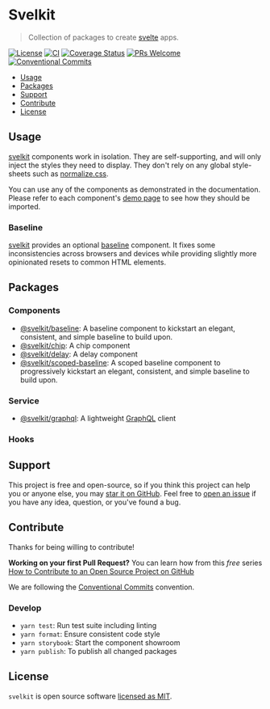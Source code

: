 # Svelkit

> Collection of packages to create [svelte] apps.

[![License](https://badgen.net/github/license/kenoxa/svelkit)](https://github.com/kenoxa/svelkit/blob/main/LICENSE)
[![CI](https://github.com/kenoxa/svelkit/workflows/CI/badge.svg)](https://github.com/kenoxa/svelkit/actions?query=workflow%3Aci)
[![Coverage Status](https://badgen.net/coveralls/c/github/kenoxa/svelkit/main)](https://coveralls.io/github/kenoxa/svelkit?branch=main)
[![PRs Welcome](https://badgen.net/badge/PRs/welcome/purple)](http://makeapullrequest.com)
[![Conventional Commits](https://badgen.net/badge/Conventional%20Commits/1.0.0/cyan)](https://conventionalcommits.org)

<!-- prettier-ignore-start -->
<!-- START doctoc generated TOC please keep comment here to allow auto update -->
<!-- DON'T EDIT THIS SECTION, INSTEAD RE-RUN doctoc TO UPDATE -->


- [Usage](#usage)
- [Packages](#packages)
- [Support](#support)
- [Contribute](#contribute)
- [License](#license)

<!-- END doctoc generated TOC please keep comment here to allow auto update -->
<!-- prettier-ignore-end -->

## Usage

[svelkit] components work in isolation. They are self-supporting, and will only inject the styles they need to display. They don't rely on any global style-sheets such as [normalize.css](normalize.css).

You can use any of the components as demonstrated in the documentation. Please refer to each component's [demo page](https://svelkit.js.org) to see how they should be imported.

### Baseline

[svelkit] provides an optional [baseline](./packages/baseline/README.md) component. It fixes some inconsistencies across browsers and devices while providing slightly more opinionated resets to common HTML elements.

## Packages

### Components

- [@svelkit/baseline](./packages/baseline): A baseline component to kickstart an elegant, consistent, and simple baseline to build upon.
- [@svelkit/chip](./packages/chip): A chip component
- [@svelkit/delay](./packages/delay): A delay component
- [@svelkit/scoped-baseline](./packages/scoped-baseline): A scoped baseline component to progressively kickstart an elegant, consistent, and simple baseline to build upon.

### Service

- [@svelkit/graphql](./packages/graphql): A lightweight [GraphQL] client

### Hooks

## Support

This project is free and open-source, so if you think this project can help you or anyone else, you may [star it on GitHub](https://github.com/kenoxa/svelkit). Feel free to [open an issue](https://github.com/kenoxa/svelkit/issues) if you have any idea, question, or you've found a bug.

## Contribute

Thanks for being willing to contribute!

**Working on your first Pull Request?** You can learn how from this _free_ series [How to Contribute to an Open Source Project on GitHub](https://egghead.io/series/how-to-contribute-to-an-open-source-project-on-github)

We are following the [Conventional Commits](https://www.conventionalcommits.org) convention.

### Develop

- `yarn test`: Run test suite including linting
- `yarn format`: Ensure consistent code style
- `yarn storybook`: Start the component showroom
- `yarn publish`: To publish all changed packages

## License

`svelkit` is open source software [licensed as MIT](https://github.com/kenoxa/svelkit/blob/main/LICENSE).

[svelkit]: https://svelkit.js.org/
[svelte]: https://svelte.dev/
[graphql]: https://graphql.org/
